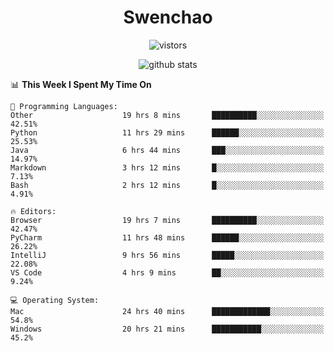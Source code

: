 <h1 align="center">Swenchao</h3>

<p align="center">
  <img src="https://visitor-badge.glitch.me/badge?page_id=Swenchao" alt="vistors" />
</p>

<p align="center">
  <img src="https://github-readme-stats.vercel.app/api?username=Swenchao&count_private=true&show_icons=true&theme=vue-dark&hide_title=true" alt="github stats" />
</p>

<!--START_SECTION:waka-->
📊 **This Week I Spent My Time On** 

```text
💬 Programming Languages: 
Other                    19 hrs 8 mins       ██████████░░░░░░░░░░░░░░░   42.51% 
Python                   11 hrs 29 mins      ██████░░░░░░░░░░░░░░░░░░░   25.53% 
Java                     6 hrs 44 mins       ███░░░░░░░░░░░░░░░░░░░░░░   14.97% 
Markdown                 3 hrs 12 mins       █░░░░░░░░░░░░░░░░░░░░░░░░   7.13% 
Bash                     2 hrs 12 mins       █░░░░░░░░░░░░░░░░░░░░░░░░   4.91%

🔥 Editors: 
Browser                  19 hrs 7 mins       ██████████░░░░░░░░░░░░░░░   42.47% 
PyCharm                  11 hrs 48 mins      ██████░░░░░░░░░░░░░░░░░░░   26.22% 
IntelliJ                 9 hrs 56 mins       █████░░░░░░░░░░░░░░░░░░░░   22.08% 
VS Code                  4 hrs 9 mins        ██░░░░░░░░░░░░░░░░░░░░░░░   9.24%

💻 Operating System: 
Mac                      24 hrs 40 mins      █████████████░░░░░░░░░░░░   54.8% 
Windows                  20 hrs 21 mins      ███████████░░░░░░░░░░░░░░   45.2%

```


<!--END_SECTION:waka-->
